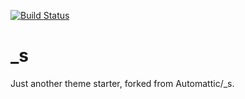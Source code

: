 [![Build Status](https://travis-ci.org/theme-components/_s.svg?branch=master)](https://travis-ci.org/theme-components/_s)

_s
===

Just another theme starter, forked from Automattic/_s.